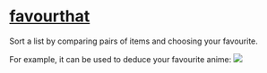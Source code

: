 # [favourthat](https://leighleighleigh.github.io/favourthat/)
Sort a list by comparing pairs of items and choosing your favourite.

For example, it can be used to deduce your favourite anime:
![](http://i.imgur.com/Yujin22.png)
